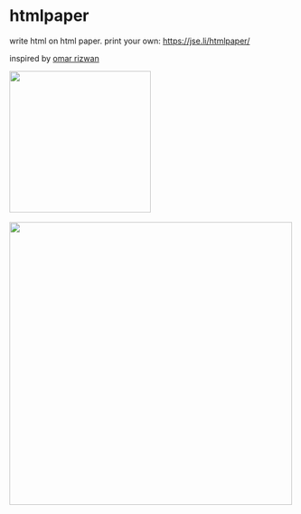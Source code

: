 # htmlpaper

write html on html paper. print your own: https://jse.li/htmlpaper/

inspired by [omar rizwan](https://twitter.com/rsnous/status/1946220957770637633)

<img src="https://github.com/user-attachments/assets/82e54d5f-877b-477b-8375-4fdb0dd84248" width="250">
<br>
<br>

<img src="https://github.com/user-attachments/assets/9ed5e71f-60a1-4059-aa98-eb04950a2141" width="500">
